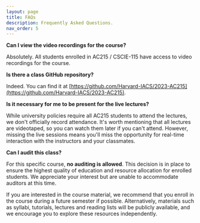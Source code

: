 ```yaml
---
layout: page
title: FAQs
description: Frequently Asked Questions.
nav_order: 5
---
```


**Can I view the video recordings for the course?**

Absolutely. All students enrolled in AC215 / CSCIE-115 have access to video recordings for the course.

**Is there a class GitHub repository?**

Indeed. You can find it at [https://github.com/Harvard-IACS/2023-AC215](https://github.com/Harvard-IACS/2023-AC215).

**Is it necessary for me to be present for the live lectures?**

While university policies require all AC215 students to attend the lectures, we don't officially record attendance. It's worth mentioning that all lectures are videotaped, so you can watch them later if you can't attend. However, missing the live sessions means you'll miss the opportunity for real-time interaction with the instructors and your classmates.

**Can I audit this class?** 

For this specific course, **no auditing is allowed**. This decision is in place to ensure the highest quality of education and resource allocation for enrolled students. We appreciate your interest but are unable to accommodate auditors at this time.

If you are interested in the course material, we recommend that you enroll in the course during a future semester if possible. Alternatively, materials such as syllabi, tutorials, lectures and reading lists will be publicly available, and we encourage you to explore these resources independently.


